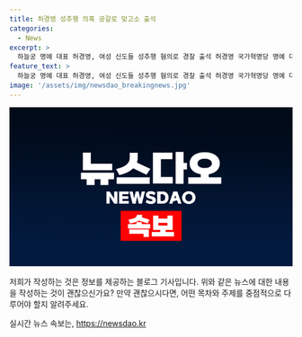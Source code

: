 ```yaml
---
title: 허경영 성추행 의혹 공갈로 맞고소 출석
categories:
  - News
excerpt: >
  하늘궁 명예 대표 허경영, 여성 신도들 성추행 혐의로 경찰 출석 허경영 국가혁명당 명예 대표가 여성 신도들을 성추행한 혐의로 경찰 조사를 받기 위해 출석했다. 죄가 없다 주장하며 이를 부인하고, 신고자들을 비방했다. 경찰은 조사를 계획 중이며, 지난 2월 고소된 여성 신도들은 허 명예대표가 추행했다고 주장하고 있다. [이미지출처=]
feature_text: >
  하늘궁 명예 대표 허경영, 여성 신도들 성추행 혐의로 경찰 출석 허경영 국가혁명당 명예 대표가 여성 신도들을 성추행한 혐의로 경찰 조사를 받기 위해 출석했다. 죄가 없다 주장하며 이를 부인하고, 신고자들을 비방했다. 경찰은 조사를 계획 중이며, 지난 2월 고소된 여성 신도들은 허 명예대표가 추행했다고 주장하고 있다. [이미지출처=]
image: '/assets/img/newsdao_breakingnews.jpg'
---
```


<p><img src="/assets/img/newsdao_breakingnews.jpg" alt="bookingtag 속보" /></p>

<p>저희가 작성하는 것은 정보를 제공하는 블로그 기사입니다. 위와 같은 뉴스에 대한 내용을 작성하는 것이 괜찮으신가요? 만약 괜찮으시다면, 어떤 목차와 주제를 중점적으로 다루어야 할지 알려주세요.</p>
실시간 뉴스 속보는, <a href="https://newsdao.kr" rel="dofollow">https://newsdao.kr</a>


